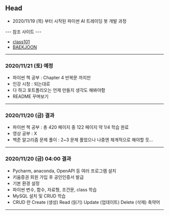 ## Head

- 2020/11/19 (목) 부터 시작된 파이썬 AI 트레이딩 봇 개발 과정

--- 참조 사이트 ---
- [class101](https://class101.net/me/classes)
- [BAEKJOON](https://www.acmicpc.net/)

---

### 2020/11/21 (토) 예정

- 파이썬 책 공부 : Chapter 4 반복문 까지만
- 인강 시청 : 되는대로
- 다 하고 포트폴리오는 언제 만들지 생각도 해봐야함
- README 꾸며보기

---

### 2020/11/20 (금) 결과


- 파이썬 책 공부 : 총 420 페이지 중 122 페이지 약 1/4 학습 완료
- 영상 공부 : X
- 백준 알고리즘 문제 풀이 : 2~3 문제 풀었으나 나중엔 체계적으로 해야할 듯...

---

### 2020/11/20 (금) 04:00 결과

- Pycharm, anaconda, OpenAPI 등 여러 프로그램 설치
- 키움증권 회원 가입 후 공인인증서 발급
- 기본 환경 설정
- 파이썬 변수, 함수, 자료형, 조건문, class 학습
- MySQL 설치 및 CRUD 학습
- CRUD 란 Create (생성) Read (읽기) Update (업데이트) Delete (삭제) 축약어
---